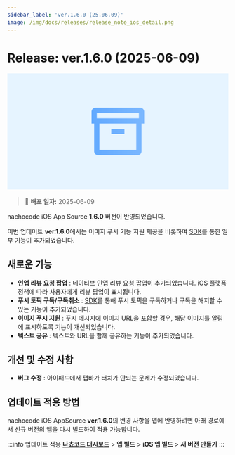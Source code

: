 ```yaml
---
sidebar_label: 'ver.1.6.0 (25.06.09)'
image: /img/docs/releases/release_note_ios_detail.png
---
```


# Release: ver.1.6.0 (2025-06-09)

![ios_detail](../../../../../static/img/docs/releases/release_note_ios_detail.png)

> 🔔 **배포 일자:** 2025-06-09

nachocode iOS App Source **1.6.0** 버전이 반영되었습니다.

이번 업데이트 **ver.1.6.0**에서는 이미지 푸시 기능 지원 제공을 비롯하여 [SDK](../../sdk/release-v-1-6-0)를 통한 일부 기능이 추가되었습니다.

## 새로운 기능

- **인앱 리뷰 요청 팝업** : 네이티브 인앱 리뷰 요청 팝업이 추가되었습니다. iOS 플랫폼 정책에 따라 사용자에게 리뷰 팝업이 표시됩니다.
- **푸시 토픽 구독/구독취소** : [SDK](../../sdk/release-v-1-6-0)를 통해 푸시 토픽을 구독하거나 구독을 해지할 수 있는 기능이 추가되었습니다.
- **이미지 푸시 지원** : 푸시 메시지에 이미지 URL을 포함할 경우, 해당 이미지를 알림에 표시하도록 기능이 개선되었습니다.
- **텍스트 공유** : 텍스트와 URL을 함께 공유하는 기능이 추가되었습니다.

## 개선 및 수정 사항

- **버그 수정** : 아이패드에서 탭바가 터치가 안되는 문제가 수정되었습니다.

## 업데이트 적용 방법

nachocode iOS AppSource **ver.1.6.0**의 변경 사항을 앱에 반영하려면 아래 경로에서 신규 버전의 앱을 다시 빌드하여 적용 가능합니다.

:::info 업데이트 적용
[**나쵸코드 대시보드**](https://nachocode.io/?utm_source=docs&utm_medium=documentation&utm_campaign=devguide) > **앱 빌드** > **iOS 앱 빌드** > **새 버전 만들기**
:::
